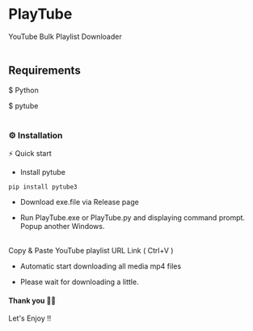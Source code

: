 # PlayTube

YouTube Bulk Playlist Downloader
<br>
<br>
## Requirements

$ Python

$ pytube
<br>
<br>
### ⚙️ Installation

⚡  Quick start

* Install pytube

```
pip install pytube3
```

* Download exe.file via Release page

* Run PlayTube.exe or PlayTube.py
and displaying command prompt. Popup another Windows.
<br>
   Copy & Paste YouTube playlist URL Link ( Ctrl+V )
  
* Automatic start downloading all media mp4 files
  
* Please wait for downloading a little.

#### Thank you 🤗🤗
 Let's Enjoy !!

